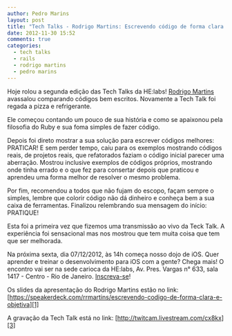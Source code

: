```yaml
---
author: Pedro Marins
layout: post
title: "Tech Talks - Rodrigo Martins: Escrevendo código de forma clara e objetiva"
date: 2012-11-30 15:52
comments: true
categories:
  - tech talks
  - rails
  - rodrigo martins
  - pedro marins
---
```


Hoje rolou a segunda edição das Tech Talks da HE:labs! [Rodrigo Martins][2] avassalou comparando códigos bem escritos. Novamente a Tech Talk foi regada a pizza e refrigerante.
<!-- more -->

Ele começou contando um pouco de sua história e como se apaixonou pela filosofia do Ruby e sua foma simples de fazer código.

Depois foi direto mostrar a sua solução para escrever códigos melhores: PRATICAR! E sem perder tempo, caiu para os exemplos mostrando códigos reais, de projetos reais, que refatorados faziam o código inicial parecer uma aberração. Mostrou inclusive exemplos de códigos próprios, mostrando onde tinha errado e o que fez para consertar depois que praticou e aprendeu uma forma melhor de resolver o mesmo problema.

Por fim, recomendou a todos que não fujam do escopo, façam sempre o simples, lembre que colorir código não dá dinheiro e conheça bem a sua caixa de ferramentas. Finalizou relembrando sua mensagem do início: PRATIQUE!

Esta foi a primeira vez que fizemos uma transmissão ao vivo da Teck Talk. A experiência foi sensacional mas nos mostrou que tem muita coisa que tem que ser melhorada.

Na próxima sexta, dia 07/12/2012, às 14h começa nosso dojo de iOS. Quer aprender e treinar o desenvolvimento para iOS com a gente? Chega mais! O encontro vai ser na sede carioca da HE:labs, Av. Pres. Vargas n° 633, sala 1417 - Centro - Rio de Janeiro. [Inscreva-se][4]!

Os slides da apresentação do Rodrigo Martins estão no link:
[https://speakerdeck.com/rrmartins/escrevendo-codigo-de-forma-clara-e-objetiva][1]

A gravação da Tech Talk está no link:
[http://twitcam.livestream.com/cx8kx][3]

[1]: https://speakerdeck.com/rrmartins/escrevendo-codigo-de-forma-clara-e-objetiva
[2]: http://rrmartins.github.com/
[3]: http://twitcam.livestream.com/cx8kx
[4]: https://docs.google.com/a/helabs.com.br/spreadsheet/ccc?key=0AgEiZy4SrymRdHcwcG9FdXVVWV9nR3UtQWwtQXhaWGc